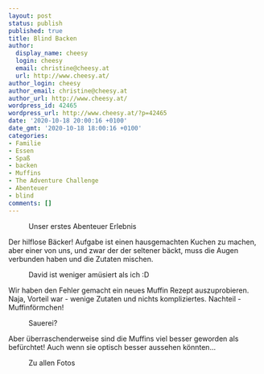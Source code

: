 ```yaml
---
layout: post
status: publish
published: true
title: Blind Backen
author:
  display_name: cheesy
  login: cheesy
  email: christine@cheesy.at
  url: http://www.cheesy.at/
author_login: cheesy
author_email: christine@cheesy.at
author_url: http://www.cheesy.at/
wordpress_id: 42465
wordpress_url: http://www.cheesy.at/?p=42465
date: '2020-10-18 20:00:16 +0100'
date_gmt: '2020-10-18 18:00:16 +0100'
categories:
- Familie
- Essen
- Spaß
- backen
- Muffins
- The Adventure Challenge
- Abenteuer
- blind
comments: []
---
```

<!-- wp:image {"id":42460} -->
<figure class="wp-block-image"><img src="{% link _fotos/events/2016-2020/2020-2/abenteuer-ausfluge/blind-backen/Blind-Backen-008.jpg %}" alt="" class="wp-image-42460"><br>
<figcaption>Unser erstes Abenteuer Erlebnis</figcaption>
</figure>
<!-- /wp:image -->
<!-- wp:paragraph -->
Der hilflose Bäcker!
<!-- /wp:paragraph -->
<!-- wp:paragraph -->
Aufgabe ist einen hausgemachten Kuchen zu machen, aber einer von uns, und zwar der der seltener bäckt, muss die Augen verbunden haben und die Zutaten mischen.
<!-- /wp:paragraph -->
<!-- wp:image {"id":42457} -->
<figure class="wp-block-image"><img src="{% link _fotos/events/2016-2020/2020-2/abenteuer-ausfluge/blind-backen/Blind-Backen-005.jpg %}" alt="" class="wp-image-42457"><br>
<figcaption>David ist weniger amüsiert als ich :D</figcaption>
</figure>
<!-- /wp:image -->
<!-- wp:paragraph -->
Wir haben den Fehler gemacht ein neues Muffin Rezept auszuprobieren. Naja, Vorteil war - wenige Zutaten und nichts kompliziertes. Nachteil - Muffinförmchen!
<!-- /wp:paragraph -->
<!-- wp:image {"id":42458} -->
<figure class="wp-block-image"><img src="{% link _fotos/events/2016-2020/2020-2/abenteuer-ausfluge/blind-backen/Blind-Backen-006.jpg %}" alt="" class="wp-image-42458"><br>
<figcaption>Sauerei?</figcaption>
</figure>
<!-- /wp:image -->
<!-- wp:paragraph -->
Aber überraschenderweise sind die Muffins viel besser geworden als befürchtet! Auch wenn sie optisch besser aussehen könnten...
<!-- /wp:paragraph -->
<!-- wp:image {"id":42461,"linkDestination":"custom"} -->
<figure class="wp-block-image"><a href="http://www.cheesy.at/fotos/events/2016-2020/2020-2/abenteuer-ausfluge/blind-backen/"><img src="{% link _fotos/events/2016-2020/2020-2/abenteuer-ausfluge/blind-backen/Blind-Backen-009.jpg %}" alt="" class="wp-image-42461"></a><br>
<figcaption>Zu allen Fotos</figcaption>
</figure>
<!-- /wp:image -->
